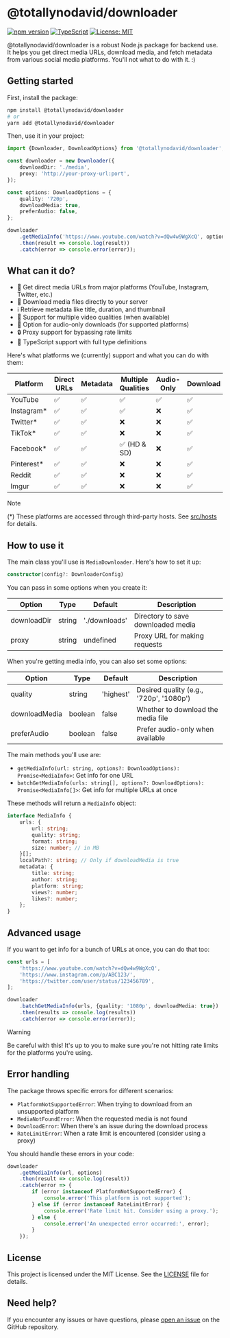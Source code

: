 # @totallynodavid/downloader

[![npm version](https://img.shields.io/npm/v/@totallynodavid/downloader.svg)](https://www.npmjs.com/package/@totallynodavid/downloader)
[![TypeScript](https://img.shields.io/badge/TypeScript-Ready-blue.svg)](https://www.typescriptlang.org/)
[![License: MIT](https://img.shields.io/badge/License-MIT-yellow.svg)](https://opensource.org/licenses/MIT)

@totallynodavid/downloader is a robust Node.js package for backend use. It helps you get direct media URLs, download media, and fetch metadata from various social media platforms. You'll not what to do with it. :)

## Getting started

First, install the package:

```bash
npm install @totallynodavid/downloader
# or
yarn add @totallynodavid/downloader
```

Then, use it in your project:

```typescript
import {Downloader, DownloadOptions} from '@totallynodavid/downloader';

const downloader = new Downloader({
    downloadDir: './media',
    proxy: 'http://your-proxy-url:port',
});

const options: DownloadOptions = {
    quality: '720p',
    downloadMedia: true,
    preferAudio: false,
};

downloader
    .getMediaInfo('https://www.youtube.com/watch?v=dQw4w9WgXcQ', options)
    .then(result => console.log(result))
    .catch(error => console.error(error));
```

## What can it do?

-   🔗 Get direct media URLs from major platforms (YouTube, Instagram, Twitter, etc.)
-   💾 Download media files directly to your server
-   ℹ️ Retrieve metadata like title, duration, and thumbnail
-   🎥 Support for multiple video qualities (when available)
-   🎵 Option for audio-only downloads (for supported platforms)
-   🔒 Proxy support for bypassing rate limits
-   📜 TypeScript support with full type definitions

Here's what platforms we (currently) support and what you can do with them:

| Platform    | Direct URLs | Metadata | Multiple Qualities | Audio-Only | Download |
| ----------- | ----------- | -------- | ------------------ | ---------- | -------- |
| YouTube     | ✅          | ✅       | ✅                 | ✅         | ✅       |
| Instagram\* | ✅          | ✅       | ✅                 | ❌         | ✅       |
| Twitter\*   | ✅          | ✅       | ❌                 | ❌         | ✅       |
| TikTok\*    | ✅          | ✅       | ❌                 | ❌         | ✅       |
| Facebook\*  | ✅          | ✅       | ✅ (HD & SD)       | ❌         | ✅       |
| Pinterest\* | ✅          | ✅       | ❌                 | ❌         | ✅       |
| Reddit      | ✅          | ✅       | ❌                 | ❌         | ✅       |
| Imgur       | ✅          | ✅       | ❌                 | ❌         | ✅       |

> [!NOTE]  
> (\*) These platforms are accessed through third-party hosts. See [src/hosts](src/hosts) for details.

## How to use it

The main class you'll use is `MediaDownloader`. Here's how to set it up:

```typescript
constructor(config?: DownloaderConfig)
```

You can pass in some options when you create it:

| Option      | Type   | Default       | Description                        |
| ----------- | ------ | ------------- | ---------------------------------- |
| downloadDir | string | './downloads' | Directory to save downloaded media |
| proxy       | string | undefined     | Proxy URL for making requests      |

When you're getting media info, you can also set some options:

| Option        | Type    | Default   | Description                             |
| ------------- | ------- | --------- | --------------------------------------- |
| quality       | string  | 'highest' | Desired quality (e.g., '720p', '1080p') |
| downloadMedia | boolean | false     | Whether to download the media file      |
| preferAudio   | boolean | false     | Prefer audio-only when available        |

The main methods you'll use are:

-   `getMediaInfo(url: string, options?: DownloadOptions): Promise<MediaInfo>`: Get info for one URL
-   `batchGetMediaInfo(urls: string[], options?: DownloadOptions): Promise<MediaInfo[]>`: Get info for multiple URLs at once

These methods will return a `MediaInfo` object:

```typescript
interface MediaInfo {
    urls: {
        url: string;
        quality: string;
        format: string;
        size: number; // in MB
    }[];
    localPath?: string; // Only if downloadMedia is true
    metadata: {
        title: string;
        author: string;
        platform: string;
        views?: number;
        likes?: number;
    };
}
```

## Advanced usage

If you want to get info for a bunch of URLs at once, you can do that too:

```typescript
const urls = [
    'https://www.youtube.com/watch?v=dQw4w9WgXcQ',
    'https://www.instagram.com/p/ABC123/',
    'https://twitter.com/user/status/123456789',
];

downloader
    .batchGetMediaInfo(urls, {quality: '1080p', downloadMedia: true})
    .then(results => console.log(results))
    .catch(error => console.error(error));
```

> [!WARNING]  
> Be careful with this! It's up to you to make sure you're not hitting rate limits for the platforms you're using.

## Error handling

The package throws specific errors for different scenarios:

-   `PlatformNotSupportedError`: When trying to download from an unsupported platform
-   `MediaNotFoundError`: When the requested media is not found
-   `DownloadError`: When there's an issue during the download process
-   `RateLimitError`: When a rate limit is encountered (consider using a proxy)

You should handle these errors in your code:

```typescript
downloader
    .getMediaInfo(url, options)
    .then(result => console.log(result))
    .catch(error => {
        if (error instanceof PlatformNotSupportedError) {
            console.error('This platform is not supported');
        } else if (error instanceof RateLimitError) {
            console.error('Rate limit hit. Consider using a proxy.');
        } else {
            console.error('An unexpected error occurred:', error);
        }
    });
```

## License

This project is licensed under the MIT License. See the [LICENSE](LICENSE) file for details.

## Need help?

If you encounter any issues or have questions, please [open an issue](https://github.com/totallynotdavid/downloader/issues) on the GitHub repository.
